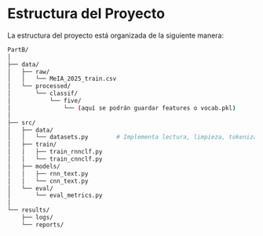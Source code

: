Estructura del Proyecto
=======================
La estructura del proyecto está organizada de la siguiente manera:

```bash
PartB/
│
├── data/
│   ├── raw/
│   │   └── MeIA_2025_train.csv
│   └── processed/
│       └── classif/
│           └── five/
│               └── (aquí se podrán guardar features o vocab.pkl)
│
├── src/
│   ├── data/
│   │   └── datasets.py        # Implementa lectura, limpieza, tokenización y KFold
│   ├── train/
│   │   ├── train_rnnclf.py
│   │   └── train_cnnclf.py
│   ├── models/
│   │   ├── rnn_text.py
│   │   └── cnn_text.py
│   └── eval/
│       └── eval_metrics.py
│
└── results/
    ├── logs/
    └── reports/
```

